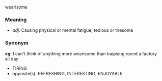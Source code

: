wearisome
### Meaning
+ _adj_: Causing physical or mental fatigue; tedious or tiresome

### Synonym

__eg__: I can't think of anything more wearisome than traipsing round a factory all day

+ TIRING
+ opposite(s): REFRESHING, INTERESTING, ENJOYABLE


